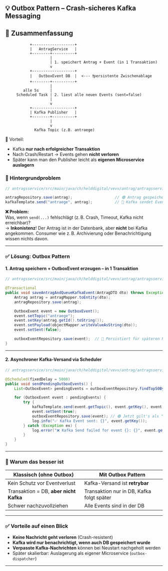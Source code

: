 ## 💡 Outbox Pattern – Crash-sicheres Kafka Messaging

## 🧠 Zusammenfassung


               +-------------------+
               |   AntragService   |
               +--------+----------+
                        |
                        | 1. speichert Antrag + Event (in 1 Transaktion)
                        v
               +-------------------+
               |   OutboxEvent DB  |  <--- ❗persistente Zwischenablage
               +--------+----------+
                        |
            alle 5s     |
         Scheduled Task | 2. liest alle neuen Events (sent=false)
                        |
                        v
               +-------------------+
               | Kafka Publisher   |
               +--------+----------+
                        |
                        v
                 Kafka Topic (z.B. antraege)


💎 Vorteil:
- Kafka **nur nach erfolgreicher Transaktion**
- Nach Crash/Restart → Events gehen **nicht verloren**
- Später kann man den Publisher leicht als **eigenen Microservice auslagern**



### 🔁 Hintergrundproblem


```java
// antragsservice/src/main/java/ch/helddigital/vevv/antrag/antragsservice/service/AntragService.java

antragRepository.save(antrag);                   // 🟢 Antrag gespeichert in DB
kafkaTemplate.send("antraege", antrag);          // 🔴 Kafka sendet Event
```

**❌ Problem:**  
Was, wenn `send(...)` fehlschlägt (z. B. Crash, Timeout, Kafka nicht erreichbar)?  
→ **Inkonistenz**! Der Antrag ist in der Datenbank, aber **nicht** bei Kafka angekommen. Consumer wie z. B. Archivierung oder Benachrichtigung wissen nichts davon.

---

### ✅ Lösung: Outbox Pattern

#### 1. **Antrag speichern + OutboxEvent erzeugen – in 1 Transaktion**

```java
// antragsservice/src/main/java/ch/helddigital/vevv/antrag/antragsservice/service/AntragService.java

@Transactional
public void saveAntragAndQueueKafkaEvent(AntragDTO dto) throws Exception {
    Antrag antrag = antragMapper.toEntity(dto);
    antragRepository.save(antrag);

    OutboxEvent event = new OutboxEvent();
    event.setTopic("antraege");
    event.setKey(antrag.getId().toString());
    event.setPayload(objectMapper.writeValueAsString(dto));
    event.setSent(false);

    outboxEventRepository.save(event);  // 📝 Persistiert für späteren Kafka-Versand
}
```

---

#### 2. **Asynchroner Kafka-Versand via Scheduler**

```java
// antragsservice/src/main/java/ch/helddigital/vevv/antrag/antragsservice/scheduler/OutboxEventScheduler.java

@Scheduled(fixedDelay = 5000)
public void sendPendingOutboxEvents() {
    List<OutboxEvent> pendingEvents = outboxEventRepository.findTop50BySentFalseOrderByCreatedAtAsc();

    for (OutboxEvent event : pendingEvents) {
        try {
            kafkaTemplate.send(event.getTopic(), event.getKey(), event.getPayload()).get(); // ✅ synchron warten
            event.setSent(true);
            outboxEventRepository.save(event); // 🟢 Jetzt gilt's als "gesendet"
            log.info("✅ Kafka Event sent: {}", event.getKey());
        } catch (Exception ex) {
            log.error("❌ Kafka Send failed for event {}: {}", event.getKey(), ex.getMessage());
        }
    }
}
```

---

### 🧠 Warum das besser ist

| Klassisch (ohne Outbox)      | Mit Outbox Pattern             |
|------------------------------|--------------------------------|
| Kein Schutz vor Eventverlust | Kafka-Versand ist **retrybar** |
| Transaktion = DB, **aber nicht Kafka** | Transaktion nur in DB, Kafka folgt später |
| Schwer nachzuvollziehen      | Alle Events sind in der DB     |

---

### ✅ Vorteile auf einen Blick

- **Keine Nachricht geht verloren** (Crash-resistent)
- **Kafka wird nur benachrichtigt, wenn auch DB gespeichert wurde**
- **Verpasste Kafka-Nachrichten** können bei Neustart nachgeholt werden
- Später skalierbar: Auslagerung als eigener Microservice (`outbox-dispatcher`)

---